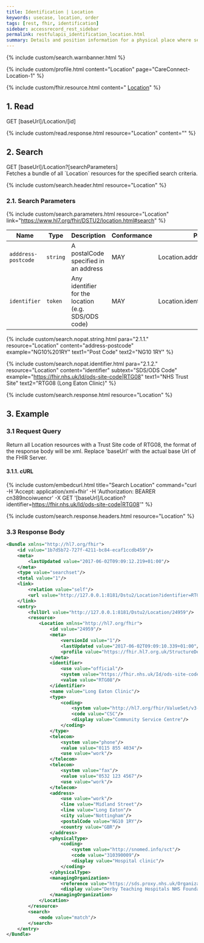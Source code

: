 ```yaml
---
title: Identification | Location
keywords: usecase, location, order
tags: [rest, fhir, identification]
sidebar: accessrecord_rest_sidebar
permalink: restfulapis_identification_location.html
summary: Details and position information for a physical place where services are provided and resources and participants may be stored, found, contained or accommodated.
---
```

{% include custom/search.warnbanner.html %}

{% include custom/profile.html content="Location" page="CareConnect-Location-1" %}

{% include custom/fhir.resource.html content=" [Location](https://www.hl7.org/fhir/DSTU2/location.html)" %}

## 1. Read ##

<div markdown="span" class="alert alert-success" role="alert">
GET [baseUrl]/Location/[id]</div>

{% include custom/read.response.html resource="Location" content="" %}

## 2. Search ##

<div markdown="span" class="alert alert-success" role="alert">
GET [baseUrl]/Location?[searchParameters]</div>
Fetches a bundle of all `Location` resources for the specified search criteria.

{% include custom/search.header.html resource="Location" %}

### 2.1. Search Parameters ###

{% include custom/search.parameters.html resource="Location"     link="https://www.hl7.org/fhir/DSTU2/location.html#search" %}

| Name | Type | Description | Conformance  | Path |
|------|------|-------------|-------|------|
| `adddress-postcode` | `string` | A postalCode specified in an address | MAY | Location.address.postalCode |
| `identifier` | `token` | 	Any identifier for the location (e.g. SDS/ODS code) |  MAY | Location.identifier |

{% include custom/search.nopat.string.html para="2.1.1." resource="Location" content="address-postcode"  example="NG10%201RY" text1="Post Code" text2="NG10 1RY" %}

{% include custom/search.nopat.identifier.html para="2.1.2." resource="Location" content="identifier" subtext="SDS/ODS Code" example="https://fhir.nhs.uk/Id/ods-site-code|RTG08" text1="NHS Trust Site" text2="RTG08 (Long Eaton Clinic)" %}

{% include custom/search.response.html resource="Location" %}

## 3. Example ##

### 3.1 Request Query ###

Return all Location resources with a Trust Site code of RTG08, the format of the response body will be xml. Replace 'baseUrl' with the actual base Url of the FHIR Server.

#### 3.1.1. cURL ####

{% include custom/embedcurl.html title="Search Location" command="curl -H 'Accept: application/xml+fhir' -H 'Authorization: BEARER cn389ncoiwuencr' -X GET  '[baseUrl]/Location?identifier=https://fhir.nhs.uk/Id/ods-site-code|RTG08'" %}

{% include custom/search.response.headers.html resource="Location" %}

### 3.3 Response Body ###

```xml
<Bundle xmlns="http://hl7.org/fhir">
    <id value="1b7d5b72-727f-4211-bc84-ecaf1ccdb459"/>
    <meta>
        <lastUpdated value="2017-06-02T09:09:12.219+01:00"/>
    </meta>
    <type value="searchset"/>
    <total value="1"/>
    <link>
        <relation value="self"/>
        <url value="http://127.0.0.1:8181/Dstu2/Location?identifier=RTG08"/>
    </link>
    <entry>
        <fullUrl value="http://127.0.0.1:8181/Dstu2/Location/24959"/>
        <resource>
            <Location xmlns="http://hl7.org/fhir">
                <id value="24959"/>
                <meta>
                    <versionId value="1"/>
                    <lastUpdated value="2017-06-02T09:09:10.339+01:00"/>
                    <profile value="https://fhir.hl7.org.uk/StructureDefinition/CareConnect-Location-1"/>
                </meta>
                <identifier>
                    <use value="official"/>
                    <system value="https://fhir.nhs.uk/Id/ods-site-code"/>
                    <value value="RTG08"/>
                </identifier>
                <name value="Long Eaton Clinic"/>
                <type>
                    <coding>
                        <system value="http://hl7.org/fhir/ValueSet/v3-ServiceDeliveryLocationRoleType"/>
                        <code value="CSC"/>
                        <display value="Community Service Centre"/>
                    </coding>
                </type>
                <telecom>
                    <system value="phone"/>
                    <value value="0115 855 4034"/>
                    <use value="work"/>
                </telecom>
                <telecom>
                    <system value="fax"/>
                    <value value="0532 123 4567"/>
                    <use value="work"/>
                </telecom>
                <address>
                    <use value="work"/>
                    <line value="Midland Street"/>
                    <line value="Long Eaton"/>
                    <city value="Nottingham"/>
                    <postalCode value="NG10 1RY"/>
                    <country value="GBR"/>
                </address>
                <physicalType>
                    <coding>
                        <system value="http://snomed.info/sct"/>
                        <code value="310390009"/>
                        <display value="Hospital clinic"/>
                    </coding>
                </physicalType>
                <managingOrganization>
                    <reference value="https://sds.proxy.nhs.uk/Organization/Organization/RTG"/>
                    <display value="Derby Teaching Hospitals NHS Foundation Trust"/>
                </managingOrganization>
            </Location>
        </resource>
        <search>
            <mode value="match"/>
        </search>
    </entry>
</Bundle>
```
